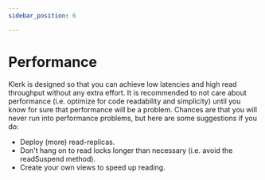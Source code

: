 ```yaml
---
sidebar_position: 6

---
```

# Performance

Klerk is designed so that you can achieve low latencies and high read throughput without
any extra effort. It is recommended to not care about performance (i.e. optimize
for
code readability and simplicity) until you know for sure that performance will be a problem. Chances are that you will
never run into performance problems, but here are some suggestions if you do:

* Deploy (more) read-replicas.
* Don't hang on to read locks longer than necessary (i.e. avoid the readSuspend method).
* Create your own views to speed up reading.
